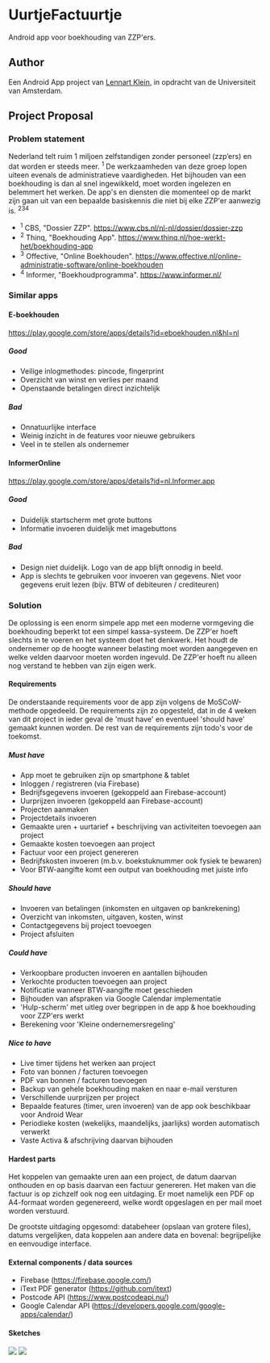 # UurtjeFactuurtje
Android app voor boekhouding van ZZP'ers.

## Author
Een Android App project van [Lennart Klein](http://www.lennartklein.nl), in opdracht van de Universiteit van Amsterdam.

## Project Proposal

### Problem statement
Nederland telt ruim 1 miljoen zelfstandigen zonder personeel (zzp’ers) en dat worden er steeds meer. <sup>1</sup> De werkzaamheden van deze groep lopen uiteen evenals de administratieve vaardigheden. Het bijhouden van een boekhouding is dan al snel ingewikkeld, moet worden ingelezen en belemmert het werken. De app's en diensten die momenteel op de markt zijn gaan uit van een bepaalde basiskennis die niet bij elke ZZP'er aanwezig is. <sup>2</sup><sup>3</sup><sup>4</sup>
* <sup>1</sup> CBS, "Dossier ZZP". https://www.cbs.nl/nl-nl/dossier/dossier-zzp
* <sup>2</sup> Thinq, "Boekhouding App". https://www.thinq.nl/hoe-werkt-het/boekhouding-app
* <sup>3</sup> Offective, "Online Boekhouden". https://www.offective.nl/online-administratie-software/online-boekhouden
* <sup>4</sup> Informer, "Boekhoudprogramma". https://www.informer.nl/

### Similar apps
#### E-boekhouden
https://play.google.com/store/apps/details?id=eboekhouden.nl&hl=nl

##### Good
* Veilige inlogmethodes: pincode, fingerprint
* Overzicht van winst en verlies per maand
* Openstaande betalingen direct inzichtelijk

##### Bad
* Onnatuurlijke interface
* Weinig inzicht in de features voor nieuwe gebruikers
* Veel in te stellen als ondernemer

#### InformerOnline
https://play.google.com/store/apps/details?id=nl.Informer.app

##### Good
* Duidelijk startscherm met grote buttons
* Informatie invoeren duidelijk met imagebuttons

##### Bad
* Design niet duidelijk. Logo van de app blijft onnodig in beeld.
* App is slechts te gebruiken voor invoeren van gegevens. Niet voor gegevens eruit lezen (bijv. BTW of debiteuren / crediteuren)

### Solution
De oplossing is een enorm simpele app met een moderne vormgeving die boekhouding beperkt tot een simpel kassa-systeem. De ZZP'er hoeft slechts in te voeren en het systeem doet het denkwerk. Het houdt de ondernemer op de hoogte wanneer belasting moet worden aangegeven en welke velden daarvoor moeten worden ingevuld. De ZZP'er hoeft nu alleen nog verstand te hebben van zijn eigen werk.

#### Requirements
De onderstaande requirements voor de app zijn volgens de MoSCoW-methode opgedeeld.
De requirements zijn zo opgesteld, dat in de 4 weken van dit project in ieder geval de 'must have' en eventueel 'should have' gemaakt kunnen worden. De rest van de requirements zijn todo's voor de toekomst.

##### Must have
* App moet te gebruiken zijn op smartphone & tablet
* Inloggen / registreren (via Firebase)
* Bedrijfsgegevens invoeren (gekoppeld aan Firebase-account)
* Uurprijzen invoeren (gekoppeld aan Firebase-account)
* Projecten aanmaken
* Projectdetails invoeren
* Gemaakte uren + uurtarief + beschrijving van activiteiten toevoegen aan project
* Gemaakte kosten toevoegen aan project
* Factuur voor een project genereren
* Bedrijfskosten invoeren (m.b.v. boekstuknummer ook fysiek te bewaren)
* Voor BTW-aangifte komt een output van boekhouding met juiste info

##### Should have
* Invoeren van betalingen (inkomsten en uitgaven op bankrekening)
* Overzicht van inkomsten, uitgaven, kosten, winst
* Contactgegevens bij project toevoegen
* Project afsluiten

##### Could have
* Verkoopbare producten invoeren en aantallen bijhouden
* Verkochte producten toevoegen aan project
* Notificatie wanneer BTW-aangifte moet geschieden
* Bijhouden van afspraken via Google Calendar implementatie
* 'Hulp-scherm' met uitleg over begrippen in de app & hoe boekhouding voor ZZP'ers werkt
* Berekening voor 'Kleine ondernemersregeling'

##### Nice to have
* Live timer tijdens het werken aan project
* Foto van bonnen / facturen toevoegen
* PDF van bonnen / facturen toevoegen
* Backup van gehele boekhouding maken en naar e-mail versturen
* Verschillende uurprijzen per project
* Bepaalde features (timer, uren invoeren) van de app ook beschikbaar voor Android Wear
* Periodieke kosten (wekelijks, maandelijks, jaarlijks) worden automatisch verwerkt
* Vaste Activa & afschrijving daarvan bijhouden

#### Hardest parts
Het koppelen van gemaakte uren aan een project, de datum daarvan onthouden en op basis daarvan een factuur genereren. Het maken van die factuur is op zichzelf ook nog een uitdaging. Er moet namelijk een PDF op A4-formaat worden gegenereerd, welke wordt opgeslagen en per mail moet worden verstuurd.

De grootste uitdaging opgesomd: databeheer (opslaan van grotere files), datums vergelijken, data koppelen aan andere data en bovenal: begrijpelijke en eenvoudige interface.

#### External components / data sources
* Firebase (https://firebase.google.com/)
* iText PDF generator (https://github.com/itext)
* Postcode API (https://www.postcodeapi.nu/)
* Google Calendar API (https://developers.google.com/google-apps/calendar/)

#### Sketches
![](doc/sketch-0.jpg)
![](doc/sketch-1.jpg)